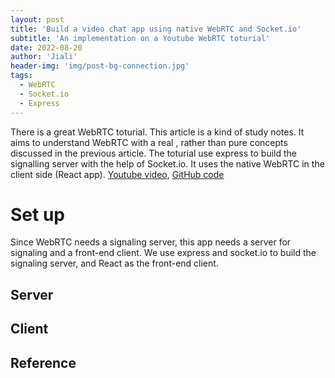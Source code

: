 ```yaml
---
layout: post
title: 'Build a video chat app using native WebRTC and Socket.io'
subtitle: 'An implementation on a Youtube WebRTC toturial'
date: 2022-08-20
author: 'Jiali'
header-img: 'img/post-bg-connection.jpg'
tags:
  - WebRTC
  - Socket.io
  - Express
---
```


There is a great WebRTC toturial. This article is a kind of study notes. It aims to understand WebRTC with a real , rather than pure concepts discussed in the previous article. The toturial use express to build the signalling server with the help of Socket.io. It uses the native WebRTC in the client side (React app). [Youtube video](https://www.youtube.com/watch?v=JhyY8LdAQHU&t=1s), [GitHub code](https://github.com/coding-with-chaim/native-webrtc)

# Set up

Since WebRTC needs a signaling server, this app needs a server for signaling and a front-end client. We use express and socket.io to build the signaling server, and React as the front-end client.

## Server



## Client

## Reference
